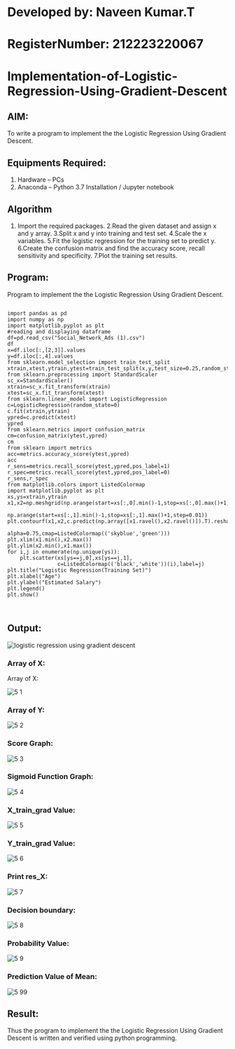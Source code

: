 # Developed by: Naveen Kumar.T
# RegisterNumber: 212223220067  
# Implementation-of-Logistic-Regression-Using-Gradient-Descent

## AIM:
To write a program to implement the the Logistic Regression Using Gradient Descent.

## Equipments Required:
1. Hardware – PCs
2. Anaconda – Python 3.7 Installation / Jupyter notebook

## Algorithm
1. Import the required packages.
2.Read the given dataset and assign x and y array.
3.Split x and y into training and test set.
4.Scale the x variables.
5.Fit the logistic regression for the training set to predict y.
6.Create the confusion matrix and find the accuracy score, recall sensitivity and specificity.
7.Plot the training set results.

## Program:
Program to implement the the Logistic Regression Using Gradient Descent.
```

import pandas as pd
import numpy as np
import matplotlib.pyplot as plt
#reading and displaying dataframe
df=pd.read_csv("Social_Network_Ads (1).csv")
df
x=df.iloc[:,[2,3]].values
y=df.iloc[:,4].values 
from sklearn.model_selection import train_test_split
xtrain,xtest,ytrain,ytest=train_test_split(x,y,test_size=0.25,random_state=0)
from sklearn.preprocessing import StandardScaler
sc_x=StandardScaler()
xtrain=sc_x.fit_transform(xtrain)
xtest=sc_x.fit_transform(xtest)
from sklearn.linear_model import LogisticRegression
c=LogisticRegression(random_state=0)
c.fit(xtrain,ytrain)
ypred=c.predict(xtest)
ypred
from sklearn.metrics import confusion_matrix
cm=confusion_matrix(ytest,ypred)
cm
from sklearn import metrics
acc=metrics.accuracy_score(ytest,ypred)
acc
r_sens=metrics.recall_score(ytest,ypred,pos_label=1)
r_spec=metrics.recall_score(ytest,ypred,pos_label=0)
r_sens,r_spec
from matplotlib.colors import ListedColormap
import matplotlib.pyplot as plt
xs,ys=xtrain,ytrain
x1,x2=np.meshgrid(np.arange(start=xs[:,0].min()-1,stop=xs[:,0].max()+1,step=0.01),
               np.arange(start=xs[:,1].min()-1,stop=xs[:,1].max()+1,step=0.01))
plt.contourf(x1,x2,c.predict(np.array([x1.ravel(),x2.ravel()]).T).reshape(x1.shape),
                            alpha=0.75,cmap=ListedColormap(('skyblue','green')))
plt.xlim(x1.min(),x2.max())
plt.ylim(x2.min(),x1.max())
for i,j in enumerate(np.unique(ys)):
    plt.scatter(xs[ys==j,0],xs[ys==j,1],
                c=ListedColormap(('black','white'))(i),label=j)
plt.title("Logistic Regression(Training Set)")
plt.xlabel("Age")
plt.ylabel("Estimated Salary")
plt.legend()
plt.show()



```

## Output:
![logistic regression using gradient descent](sam.png)


### Array of X:
Array of X:

![5 1](https://github.com/820NaveenKumar208/-Implementation-of-Logistic-Regression-Using-Gradient-Descent/assets/154746066/ac85f896-a9a0-40a1-8f6d-9751c93837d4)

### Array of Y:

![5 2](https://github.com/820NaveenKumar208/-Implementation-of-Logistic-Regression-Using-Gradient-Descent/assets/154746066/dfa2cc3d-5b40-45bb-89b5-b1367f7509df)

### Score Graph:

![5 3](https://github.com/820NaveenKumar208/-Implementation-of-Logistic-Regression-Using-Gradient-Descent/assets/154746066/0d8d7a8d-9639-41f8-a172-888585b35780)



### Sigmoid Function Graph:

![5 4](https://github.com/820NaveenKumar208/-Implementation-of-Logistic-Regression-Using-Gradient-Descent/assets/154746066/7adb40e1-b469-4de3-88a0-1bdef1364228)


### X_train_grad Value:

![5 5](https://github.com/820NaveenKumar208/-Implementation-of-Logistic-Regression-Using-Gradient-Descent/assets/154746066/0e7972d1-afd6-443f-ab59-4e96e12a06b6)

### Y_train_grad Value:

![5 6](https://github.com/820NaveenKumar208/-Implementation-of-Logistic-Regression-Using-Gradient-Descent/assets/154746066/119da7fe-6e53-4a65-afb3-bf2f5c172d3f)

### Print res_X:

![5 7](https://github.com/820NaveenKumar208/-Implementation-of-Logistic-Regression-Using-Gradient-Descent/assets/154746066/98b1fcfe-495b-40a5-95b1-8fed9caaf423)

### Decision boundary:

![5 8](https://github.com/820NaveenKumar208/-Implementation-of-Logistic-Regression-Using-Gradient-Descent/assets/154746066/3de0b481-169b-4303-adfc-5dcd65baa243)

### Probability Value:

![5 9](https://github.com/820NaveenKumar208/-Implementation-of-Logistic-Regression-Using-Gradient-Descent/assets/154746066/fae4dcd4-0922-45d6-8c77-82a4c5d508d6)


### Prediction Value of Mean:

![5 99](https://github.com/820NaveenKumar208/-Implementation-of-Logistic-Regression-Using-Gradient-Descent/assets/154746066/1679e832-178a-43cc-ace7-15ed537333f6)



## Result:
Thus the program to implement the the Logistic Regression Using Gradient Descent is written and verified using python programming.

